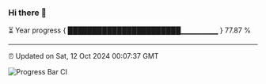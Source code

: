 ### Hi there 👋

⏳ Year progress { ███████████████████████▁▁▁▁▁▁▁ } 77.87 %

---

⏰ Updated on Sat, 12 Oct 2024 00:07:37 GMT

![Progress Bar CI](https://github.com/EinsPommes/EinsPommes/blob/main/.github/workflows/main.yml)

